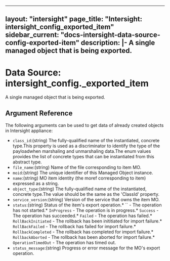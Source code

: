 
---
layout: "intersight"
page_title: "Intersight: intersight_config_exported_item"
sidebar_current: "docs-intersight-data-source-config-exported-item"
description: |-
A single managed object that is being exported.
---

# Data Source: intersight_config._exported_item
A single managed object that is being exported.
## Argument Reference
The following arguments can be used to get data of already created objects in Intersight appliance:
* `class_id`:(string) The fully-qualified name of the instantiated, concrete type.This property is used as a discriminator to identify the type of the payloadwhen marshaling and unmarshaling data.The enum values provides the list of concrete types that can be instantiated from this abstract type. 
* `file_name`:(string) Name of the file corresponding to item MO. 
* `moid`:(string) The unique identifier of this Managed Object instance. 
* `name`:(string) MO item identity (the moref corresponding to item) expressed as a string. 
* `object_type`:(string) The fully-qualified name of the instantiated, concrete type.The value should be the same as the 'ClassId' property. 
* `service_version`:(string) Version of the service that owns the item MO. 
* `status`:(string) Status of the item's export operation.* `` - The operation has not started.* `InProgress` - The operation is in progress.* `Success` - The operation has succeeded.* `Failed` - The operation has failed.* `RollBackInitiated` - The rollback has been inititiated for import failure.* `RollBackFailed` - The rollback has failed for import failure.* `RollbackCompleted` - The rollback has completed for import failure.* `RollbackAborted` - The rollback has been aborted for import failure.* `OperationTimedOut` - The operation has timed out. 
* `status_message`:(string) Progress or error message for the MO's export operation. 

